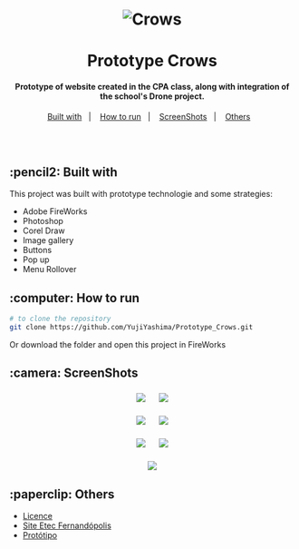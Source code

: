 <h1 align="center">
  <img alt="Crows" src="Prints/Crows.png"/>
    <br>
  <h1 align="center">Prototype Crows</h1>
</h1>

<h4 align="center">
  Prototype of website created in the CPA class, along with integration of the school's Drone project.
</h4>

<p align="center">
  <a href="#Built with">Built with</a>&nbsp;&nbsp;&nbsp;|&nbsp;&nbsp;&nbsp;
  <a href="#how-to-run">How to run</a>&nbsp;&nbsp;&nbsp;|&nbsp;&nbsp;&nbsp;
  <a href="#Screen">ScreenShots</a>&nbsp;&nbsp;&nbsp;|&nbsp;&nbsp;&nbsp;
  <a href="#Other">Others</a>&nbsp;&nbsp;&nbsp;
</p>
<br><br>

<h2 id="Built with">:pencil2: Built with</h2>

This project was built with prototype technologie and some strategies:

- Adobe FireWorks
- Photoshop
- Corel Draw
- Image gallery
- Buttons
- Pop up
- Menu Rollover

<h2 id="how-to-run">:computer: How to run</h2>

```bash
# to clone the repository
git clone https://github.com/YujiYashima/Prototype_Crows.git
```
Or download the folder and open this project in FireWorks

<h2 id="Screen">:camera: ScreenShots</h2>

<h3 align="center">
  <img src="Prints/Home.PNG">&nbsp;&nbsp;&nbsp;&nbsp;&nbsp;&nbsp;<img src="Prints/Galeria.PNG"><br><br>
  <img src="Prints/Eventos.PNG">&nbsp;&nbsp;&nbsp;&nbsp;&nbsp;&nbsp;<img src="Prints/Equipe.PNG"><br><br>
  <img src="Prints/Dispositivos.PNG">&nbsp;&nbsp;&nbsp;&nbsp;&nbsp;&nbsp;<img src="Prints/Projeto.PNG"><br><br>
  <img src="Prints/Contato.PNG">
</h3>

<h2 id="Other">:paperclip: Others</h2>

- <a href="https://github.com/YujiYashima/Prototype_Crows/blob/master/LICENSE">Licence</a>
- <a href="https://etecfernandopolis.com.br/site/inicio/">Site Etec Fernandópolis</a>
- <a href="https://yujiyashima.github.io/Prototype_Crows/Site_html/Home.htm">Protótipo</a>

